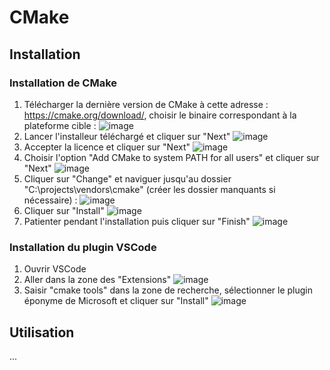 # CMake

## Installation

### Installation de CMake

1. Télécharger la dernière version de CMake à cette adresse : https://cmake.org/download/, choisir le binaire correspondant à la plateforme cible :
![image](img/cmake-01.png) 
2. Lancer l'installeur téléchargé et cliquer sur "Next"
![image](img/cmake-02.png) 
3. Accepter la licence et cliquer sur "Next"
![image](img/cmake-03.png) 
4. Choisir l'option "Add CMake to system PATH for all users" et cliquer sur "Next"
![image](img/cmake-04.png) 
5. Cliquer sur "Change" et naviguer jusqu'au dossier "C:\projects\vendors\cmake\" (créer les dossier manquants si nécessaire) :
![image](img/cmake-05.png) 
6. Cliquer sur "Install"
![image](img/cmake-06.png) 
7. Patienter pendant l'installation puis cliquer sur "Finish"
![image](img/cmake-07.png) 

### Installation du plugin VSCode

1. Ouvrir VSCode
2. Aller dans la zone des "Extensions"
![image](img/cmake-08.png) 
3. Saisir "cmake tools" dans la zone de recherche, sélectionner le plugin éponyme de Microsoft et cliquer sur "Install"
![image](img/cmake-09.png) 

## Utilisation

...